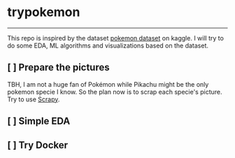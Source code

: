 # trypokemon
----

This repo is inspired by the dataset [pokemon dataset](https://www.kaggle.com/abcsds/pokemon) on kaggle. I will try to do some EDA, ML algorithms and visualizations based on the dataset.

## [ ] Prepare the pictures

TBH, I am not a huge fan of Pokémon while Pikachu might be the only pokemon specie I know. So the plan now is to scrap each specie's picture. Try to use [Scrapy](https://github.com/scrapy/scrapy).

## [ ] Simple EDA



## [ ] Try Docker
